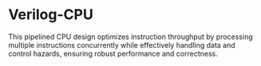 # Verilog-CPU
This pipelined CPU design optimizes instruction throughput by processing multiple instructions concurrently while effectively handling data and control hazards, ensuring robust performance and correctness.
